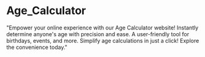 # Age_Calculator

"Empower your online experience with our Age Calculator website! Instantly determine anyone's age with precision and ease. A user-friendly tool for birthdays, events, and more. Simplify age calculations in just a click! Explore the convenience today."
